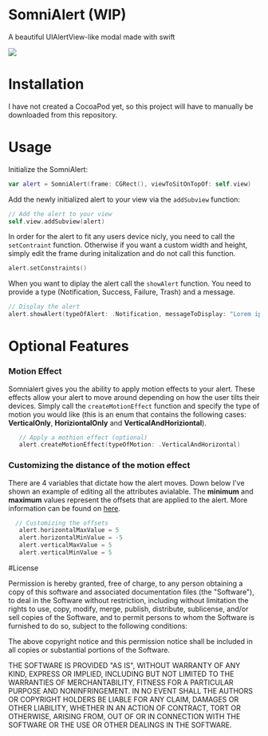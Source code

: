 # SomniAlert (WIP)
A beautiful UIAlertView-like modal made with swift

![](http://i.imgur.com/CZ9RS0A.png)

# Installation 
I have not created a CocoaPod yet, so this project will have to manually be downloaded from this repository. 

# Usage

Initialize the SomniAlert:

```swift
var alert = SomniAlert(frame: CGRect(), viewToSitOnTopOf: self.view)
```
Add the newly initialized alert to your view via the `addSubview` function:

```swift
// Add the alert to your view
self.view.addSubview(alert)
```

In order for the alert to fit any users device nicly, you need to call the `setContraint` function. Otherwise if you want a custom width and height, simply edit the frame during initalization and do not call this function.

```swift
alert.setConstraints()
```

When you want to diplay the alert call the `showAlert` function. You need to provide a type (Notification, Success, Failure, Trash) and a message. 

```swift
// Display the alert
alert.showAlert(typeOfAlert: .Notification, messageToDisplay: "Lorem ipsum dolor sit amet, consectetur adipiscing elit. Nunc in dolor eget dolor cursus cursus a eu nisi. Proin vulputate, augue a hendrerit dignissim, lectus dolor ullamcorper mi, a commodo nisl neque eget ex. Curabitur porta id dolor ut tempus. Sed semper ")
```

# Optional Features

### Motion Effect

Somnialert gives you the ability to apply motion effects to your alert. These effects allow your alert to move around depending on how the user tilts their devices. Simply call the `createMotionEffect` function and specify the type of motion you would like (this is an enum that contains the following cases: **VerticalOnly**, **HoriziontalOnly** and **VerticalAndHoriziontal**). 

```swift
   // Apply a mothion effect (optional)
   alert.createMotionEffect(typeOfMotion: .VerticalAndHorizontal)
```

### Customizing the distance of the motion effect

There are 4 variables that dictate how the alert moves. Down below I've shown an example of editing all the attributes avialable. The **minimum** and **maximum** values represent the offsets that are applied to the alert. More information can be found on [here](https://developer.apple.com/library/ios/documentation/UIKit/Reference/UIInterpolatingMotionEffect_class/index.html#//apple_ref/occ/instp/UIInterpolatingMotionEffect/minimumRelativeValue).

```swift
  // Customizing the offsets
   alert.horizontalMaxValue = 5
   alert.horizontalMinValue = -5
   alert.verticalMaxValue = 5
   alert.verticalMinValue = 5
```



#License

Permission is hereby granted, free of charge, to any person obtaining a copy of this software and associated documentation files (the "Software"), to deal in the Software without restriction, including without limitation the rights to use, copy, modify, merge, publish, distribute, sublicense, and/or sell copies of the Software, and to permit persons to whom the Software is furnished to do so, subject to the following conditions:

The above copyright notice and this permission notice shall be included in all copies or substantial portions of the Software.

THE SOFTWARE IS PROVIDED "AS IS", WITHOUT WARRANTY OF ANY KIND, EXPRESS OR IMPLIED, INCLUDING BUT NOT LIMITED TO THE WARRANTIES OF MERCHANTABILITY, FITNESS FOR A PARTICULAR PURPOSE AND NONINFRINGEMENT. IN NO EVENT SHALL THE AUTHORS OR COPYRIGHT HOLDERS BE LIABLE FOR ANY CLAIM, DAMAGES OR OTHER LIABILITY, WHETHER IN AN ACTION OF CONTRACT, TORT OR OTHERWISE, ARISING FROM, OUT OF OR IN CONNECTION WITH THE SOFTWARE OR THE USE OR OTHER DEALINGS IN THE SOFTWARE.
